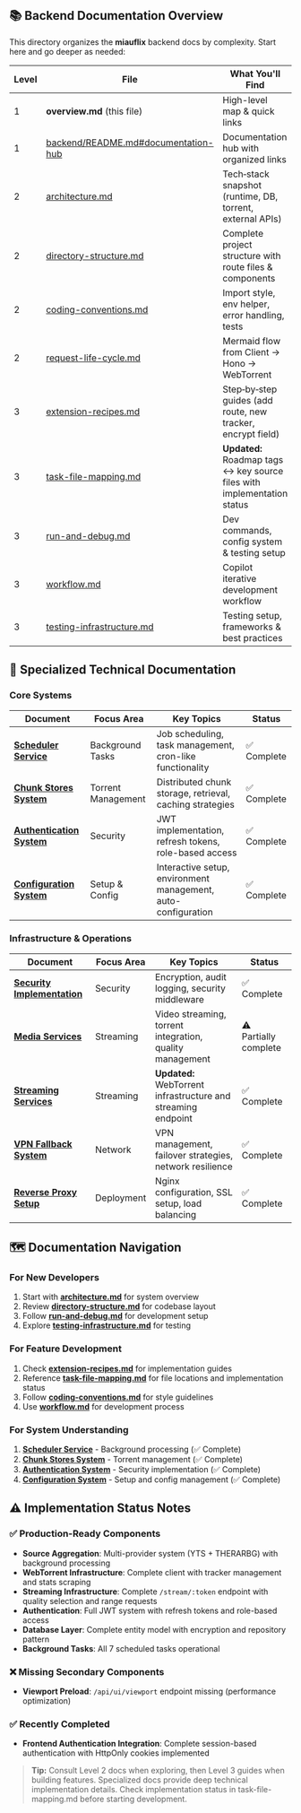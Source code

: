 ## 📚 Backend Documentation Overview

This directory organizes the **miauflix** backend docs by complexity.
Start here and go deeper as needed:

| Level | File                                                                          | What You'll Find                                                         |
| ----- | ----------------------------------------------------------------------------- | ------------------------------------------------------------------------ |
| 1     | **overview.md** (this file)                                                   | High-level map & quick links                                             |
| 1     | [backend/README.md#documentation-hub](../backend/README.md#documentation-hub) | Documentation hub with organized links                                   |
| 2     | [architecture.md](architecture.md)                                            | Tech‑stack snapshot (runtime, DB, torrent, external APIs)                |
| 2     | [directory-structure.md](directory-structure.md)                              | Complete project structure with route files & components                 |
| 2     | [coding-conventions.md](coding-conventions.md)                                | Import style, env helper, error handling, tests                          |
| 2     | [request-life-cycle.md](request-life-cycle.md)                                | Mermaid flow from Client → Hono → WebTorrent                             |
| 3     | [extension-recipes.md](extension-recipes.md)                                  | Step‑by‑step guides (add route, new tracker, encrypt field)              |
| 3     | [task-file-mapping.md](task-file-mapping.md)                                  | **Updated:** Roadmap tags ↔ key source files with implementation status |
| 3     | [run-and-debug.md](run-and-debug.md)                                          | Dev commands, config system & testing setup                              |
| 3     | [workflow.md](workflow.md)                                                    | Copilot iterative development workflow                                   |
| 3     | [testing-infrastructure.md](testing-infrastructure.md)                        | Testing setup, frameworks & best practices                               |

## 🔧 Specialized Technical Documentation

### Core Systems

| Document                                                       | Focus Area         | Key Topics                                                    | Status      |
| -------------------------------------------------------------- | ------------------ | ------------------------------------------------------------- | ----------- |
| [**Scheduler Service**](../backend/docs/scheduler-service.md)  | Background Tasks   | Job scheduling, task management, cron-like functionality      | ✅ Complete |
| [**Chunk Stores System**](../backend/docs/chunk-stores.md)     | Torrent Management | Distributed chunk storage, retrieval, caching strategies      | ✅ Complete |
| [**Authentication System**](../backend/docs/authentication.md) | Security           | JWT implementation, refresh tokens, role-based access         | ✅ Complete |
| [**Configuration System**](../backend/docs/configuration.md)   | Setup & Config     | Interactive setup, environment management, auto-configuration | ✅ Complete |

### Infrastructure & Operations

| Document                                                          | Focus Area | Key Topics                                                    | Status                |
| ----------------------------------------------------------------- | ---------- | ------------------------------------------------------------- | --------------------- |
| [**Security Implementation**](../backend/docs/security.md)        | Security   | Encryption, audit logging, security middleware                | ✅ Complete           |
| [**Media Services**](../backend/docs/media-services.md)           | Streaming  | Video streaming, torrent integration, quality management      | ⚠️ Partially complete |
| [**Streaming Services**](../backend/docs/streaming-services.md)   | Streaming  | **Updated:** WebTorrent infrastructure and streaming endpoint | ✅ Complete           |
| [**VPN Fallback System**](../backend/docs/vpn-fallback-system.md) | Network    | VPN management, failover strategies, network resilience       | ✅ Complete           |
| [**Reverse Proxy Setup**](../backend/docs/reverse-proxy.md)       | Deployment | Nginx configuration, SSL setup, load balancing                | ✅ Complete           |

## 🗺️ Documentation Navigation

### For New Developers

1. Start with **[architecture.md](architecture.md)** for system overview
2. Review **[directory-structure.md](directory-structure.md)** for codebase layout
3. Follow **[run-and-debug.md](run-and-debug.md)** for development setup
4. Explore **[testing-infrastructure.md](testing-infrastructure.md)** for testing

### For Feature Development

1. Check **[extension-recipes.md](extension-recipes.md)** for implementation guides
2. Reference **[task-file-mapping.md](task-file-mapping.md)** for file locations and implementation status
3. Follow **[coding-conventions.md](coding-conventions.md)** for style guidelines
4. Use **[workflow.md](workflow.md)** for development process

### For System Understanding

1. **[Scheduler Service](../backend/docs/scheduler-service.md)** - Background processing (✅ Complete)
2. **[Chunk Stores System](../backend/docs/chunk-stores.md)** - Torrent management (✅ Complete)
3. **[Authentication System](../backend/docs/authentication.md)** - Security implementation (✅ Complete)
4. **[Configuration System](../backend/docs/configuration.md)** - Setup and config management (✅ Complete)

## ⚠️ Implementation Status Notes

### ✅ Production-Ready Components

- **Source Aggregation**: Multi-provider system (YTS + THERARBG) with background processing
- **WebTorrent Infrastructure**: Complete client with tracker management and stats scraping
- **Streaming Infrastructure**: Complete `/stream/:token` endpoint with quality selection and range requests
- **Authentication**: Full JWT system with refresh tokens and role-based access
- **Database Layer**: Complete entity model with encryption and repository pattern
- **Background Tasks**: All 7 scheduled tasks operational

### ❌ Missing Secondary Components

- **Viewport Preload**: `/api/ui/viewport` endpoint missing (performance optimization)

### ✅ Recently Completed

- **Frontend Authentication Integration**: Complete session-based authentication with HttpOnly cookies implemented

> **Tip:** Consult Level 2 docs when exploring, then Level 3 guides when building features. Specialized docs provide deep technical implementation details. Check implementation status in task-file-mapping.md before starting development.
